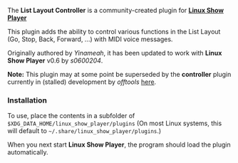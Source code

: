 
The **List Layout Controller** is a community-created plugin for
**[Linux Show Player](https://github.com/FrancescoCeruti/linux-show-player)**

This plugin adds the ability to control various functions in the List Layout
(Go, Stop, Back, Forward, ...) with MIDI voice messages.

Originally authored by *Yinameah*, it has been updated to work with
**Linux Show Player** v0.6 by *s0600204*.

**Note:** This plugin may at some point be superseded by the **controller**
plugin currently in (stalled) development by *offtools*
[here](https://github.com/offtools/linux-show-player/tree/controller-new/lisp/plugins/controller).


### Installation

To use, place the contents in a subfolder of `$XDG_DATA_HOME/linux_show_player/plugins`
(On most Linux systems, this will default to `~/.share/linux_show_player/plugins`.)

When you next start **Linux Show Player**, the program should load the plugin
automatically.
